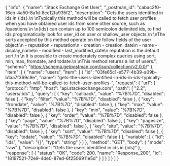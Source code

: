 {
  "info": {
    "name": "Stack Exchange Get User",
    "_postman_id": "cabac2f0-16eb-4a50-8a1d-8cc12fa935f2",
    "description": "Gets the users identified in ids in {ids}.\n \nTypically this method will be called to fetch user profiles when you have obtained user ids from some other source, such as /questions.\n \n{ids} can contain up to 100 semicolon delimited ids, to find ids programatically look for user_id on user or shallow_user objects.\n \nThe sorts accepted by this method operate on the follow fields of the user object:\n - reputation - reputation\n - creation - creation_date\n - name - display_name\n - modified - last_modified_date\n  reputation is the default sort.\n \n It is possible to create moderately complex queries using sort, min, max, fromdate, and todate.\n \nThis method returns a list of users.",
    "schema": "https://schema.getpostman.com/json/collection/v2.0.0/"
  },
  "item": [
    {
      "name": "users",
      "item": [
        {
          "id": "03fe65c1-e577-4b39-a09b-b1aa7f369c9e",
          "name": "gets-the-users-identified-in-ids-in-ids-typically-this-method-will-be-called-to-fetch-user-profiles-",
          "request": {
            "url": {
              "protocol": "http",
              "host": "api.stackexchange.com",
              "path": [
                "2.2",
                "users/:ids"
              ],
              "query": [
                {
                  "key": "callback",
                  "value": "%7B%7D",
                  "disabled": false
                },
                {
                  "key": "filter",
                  "value": "%7B%7D",
                  "disabled": false
                },
                {
                  "key": "fromdate",
                  "value": "%7B%7D",
                  "disabled": false
                },
                {
                  "key": "max",
                  "value": "%7B%7D",
                  "disabled": false
                },
                {
                  "key": "min",
                  "value": "%7B%7D",
                  "disabled": false
                },
                {
                  "key": "order",
                  "value": "%7B%7D",
                  "disabled": false
                },
                {
                  "key": "page",
                  "value": "%7B%7D",
                  "disabled": false
                },
                {
                  "key": "pagesize",
                  "value": "%7B%7D",
                  "disabled": false
                },
                {
                  "key": "site",
                  "value": "%7B%7D",
                  "disabled": false
                },
                {
                  "key": "sort",
                  "value": "%7B%7D",
                  "disabled": false
                },
                {
                  "key": "todate",
                  "value": "%7B%7D",
                  "disabled": false
                }
              ],
              "variable": [
                {
                  "id": "ids",
                  "value": "{}",
                  "type": "string"
                }
              ]
            },
            "method": "GET",
            "body": {
              "mode": "raw"
            },
            "description": "Gets the users identified in ids in {ids}"
          },
          "response": [
            {
              "status": "OK",
              "code": 200,
              "name": "Response_200",
              "id": "18197521-72e9-4de0-87ed-6f2506911e5d"
            }
          ]
        }
      ]
    }
  ]
}